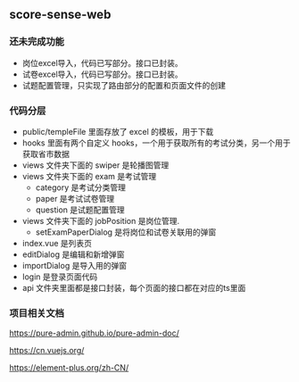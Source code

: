 ## score-sense-web

### 还未完成功能

- 岗位excel导入，代码已写部分。接口已封装。
- 试卷excel导入，代码已写部分。接口已封装。
- 试题配置管理，只实现了路由部分的配置和页面文件的创建

### 代码分层

- public/templeFile 里面存放了 excel 的模板，用于下载
- hooks 里面有两个自定义 hooks，一个用于获取所有的考试分类，另一个用于获取省市数据
- views 文件夹下面的 swiper 是轮播图管理
- views 文件夹下面的 exam 是考试管理
  - category 是考试分类管理
  - paper 是考试试卷管理
  - question 是试题配置管理
- views 文件夹下面的 jobPosition 是岗位管理.
  - setExamPaperDialog 是将岗位和试卷关联用的弹窗
- index.vue 是列表页
- editDialog 是编辑和新增弹窗
- importDialog 是导入用的弹窗
- login 是登录页面代码
- api 文件夹里面都是接口封装，每个页面的接口都在对应的ts里面

### 项目相关文档

https://pure-admin.github.io/pure-admin-doc/

https://cn.vuejs.org/

https://element-plus.org/zh-CN/
